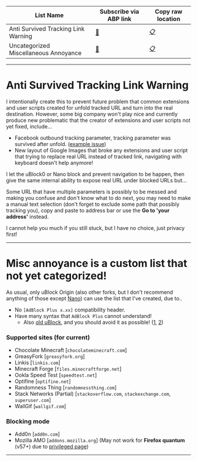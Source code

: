 | List Name | Subscribe via ABP link | Copy raw location |
| ----- | ----- | ----- |
| Anti Survived Tracking Link Warning | [:scroll:](https://subscribe.adblockplus.org/?location=https%3A%2F%2Fgithub.com%2Fkowith337%2FPersonalFilterListCollection%2Fraw%2Fmaster%2Ffilterlist%2Fother%2FSurvivedTrackedLinkWarning.txt&amp;title=Anti%20Survived%20Tracking%20Link%20Warning) | [:clipboard:](https://github.com/kowith337/PersonalFilterListCollection/raw/master/filterlist/other/SurvivedTrackingLinkWarning.txt) |
| Uncategorized Miscellaneous Annoyance | [:scroll:](https://subscribe.adblockplus.org/?location=https%3A%2F%2Fgithub.com%2Fkowith337%2FPersonalFilterListCollection%2Fraw%2Fmaster%2Ffilterlist%2Fother%2FMiscAnnoynace.txt&amp;title=Miscellaneous%20Annoyance) | [:clipboard:](https://github.com/kowith337/PersonalFilterListCollection/raw/master/filterlist/other/MiscAnnoynace.txt) |


- - - - -

# Anti Survived Tracking Link Warning
I intentionally create this to prevent future problem that common extensions and user scripts created for unfold tracked URL and turn into the real destination.
However, some big company won't play nice and currently produce new problematic that the creator of extensions and user scripts not yet fixed, include...
- Facebook outbound tracking parameter, tracking parameter was survived after unfold. ([example issue](https://github.com/kowith337/PersonalFilterListCollection/issues/19))
- New layout of Google Images that broke any extensions and user script that trying to replace real URL instead of tracked link, navigating with keyboard doesn't help anymore!

I let the uBlock0 or Nano block and prevent navigation to be happen, then give the same internal ability to expose real URL under blocked URLs but...

Some URL that have multiple parameters is possibly to be messed and making you confuse and don't know what to do next, you may need to make a manual text selection (don't forget to exclude some path that possibly tracking you), copy and paste to address bar or use the **Go to 'your address'** instead.

I cannot help you much if you still stuck, but I have no choice, just privacy first!

- - - - -

# Misc annoyance is a custom list that not yet categorized!
As usual, only uBlock Origin (also other forks, but I don't recommend anything of those except [Nano](https://github.com/NanoAdblocker/NanoCore)) can use the list that I've created, due to..
- No `[AdBlock Plus x.xx]` compatibility header.
- Have many syntax that `AdBlock Plus` cannot understand!
  - Also [old uBlock](https://github.com/uBlock-LLC/uBlock), and you should avoid it as possible! ([1](https://github.com/uBlock-LLC/uBlock/commit/76b89c0a22d20f3a66d7feab14e024f56ca65539), [2](https://old.reddit.com/r/sysadmin/comments/8k4ot6))

### Supported sites (for current)
- Chocolate Minecraft [`chocolateminecraft.com`]
- GreasyFork [`greasyfork.org`]
- Linkis [`linkis.com`]
- Minecraft Forge [`files.minecraftforge.net`]
- Ookla Speed Test [`speedtest.net`]
- Optifine [`optifine.net`]
- Randomness Thing [`randomnessthing.com`]
- Stack Networks (Partial) [`stackoverflow.com`, `stackexchange.com`, `superuser.com`]
- WallGif [`wallgif.com`]

### Blocking mode
- Add0n [`add0n.com`]
- Mozilla AMO [`addons.mozilla.org`] (May not work for **Firefox quantum** (v57+) due to [privileged page](https://github.com/gorhill/uBlock/wiki/Privileged-Pages))

- - - - -